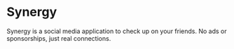# Synergy
Synergy is a social media application to check up on your friends. No ads or sponsorships, just real connections.
